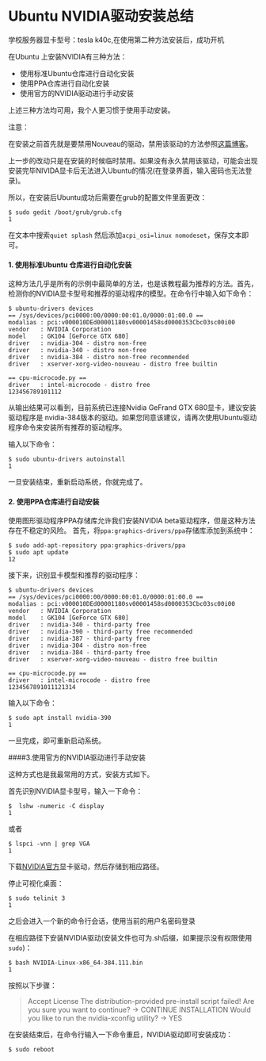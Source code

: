 # Ubuntu  NVIDIA驱动安装总结             

学校服务器显卡型号：tesla k40c,在使用第二种方法安装后，成功开机

在Ubuntu 上安装NVIDIA有三种方法：

- 使用标准Ubuntu仓库进行自动化安装
- 使用PPA仓库进行自动化安装
- 使用官方的NVIDIA驱动进行手动安装

上述三种方法均可用，我个人更习惯于使用手动安装。

注意：

在安装之前首先就是要禁用Nouveau的驱动，禁用该驱动的方法参照[这篇博客](https://blog.csdn.net/tjuyanming/article/details/79267984)。

上一步的改动只是在安装的时候临时禁用。如果没有永久禁用该驱动，可能会出现安装完毕NIVIDA显卡后无法进入Ubuntu的情况(在登录界面，输入密码也无法登录)。

所以，在安装后Ubuntu成功后需要在grub的配置文件里面更改：

```shell
$ sudo gedit /boot/grub/grub.cfg 
1
```

在文本中搜索`quiet splash` 然后添加`acpi_osi=linux nomodeset`，保存文本即可。

#### 1. 使用标准Ubuntu 仓库进行自动化安装

这种方法几乎是所有的示例中最简单的方法，也是该教程最为推荐的方法。首先，检测你的NVIDIA显卡型号和推荐的驱动程序的模型。在命令行中输入如下命令：

```shell
$ ubuntu-drivers devices
== /sys/devices/pci0000:00/0000:00:01.0/0000:01:00.0 ==
modalias : pci:v000010DEd00001180sv00001458sd0000353Cbc03sc00i00
vendor   : NVIDIA Corporation
model    : GK104 [GeForce GTX 680]
driver   : nvidia-304 - distro non-free
driver   : nvidia-340 - distro non-free
driver   : nvidia-384 - distro non-free recommended
driver   : xserver-xorg-video-nouveau - distro free builtin
 
== cpu-microcode.py ==
driver   : intel-microcode - distro free
123456789101112
```

从输出结果可以看到，目前系统已连接Nvidia GeFrand GTX 680显卡，建议安装驱动程序是 nvidia-384版本的驱动。如果您同意该建议，请再次使用Ubuntu驱动程序命令来安装所有推荐的驱动程序。

输入以下命令：

```shell
$ sudo ubuntu-drivers autoinstall
1
```

一旦安装结束，重新启动系统，你就完成了。

#### 2. 使用PPA仓库进行自动安装

使用图形驱动程序PPA存储库允许我们安装NVIDIA beta驱动程序，但是这种方法存在不稳定的风险。
 首先，将`ppa:graphics-drivers/ppa`存储库添加到系统中：

```shell
$ sudo add-apt-repository ppa:graphics-drivers/ppa
$ sudo apt update
12
```

接下来，识别显卡模型和推荐的驱动程序：

```shell
$ ubuntu-drivers devices
== /sys/devices/pci0000:00/0000:00:01.0/0000:01:00.0 ==
modalias : pci:v000010DEd00001180sv00001458sd0000353Cbc03sc00i00
vendor   : NVIDIA Corporation
model    : GK104 [GeForce GTX 680]
driver   : nvidia-340 - third-party free
driver   : nvidia-390 - third-party free recommended
driver   : nvidia-387 - third-party free
driver   : nvidia-304 - distro non-free
driver   : nvidia-384 - third-party free
driver   : xserver-xorg-video-nouveau - distro free builtin

== cpu-microcode.py ==
driver   : intel-microcode - distro free
1234567891011121314
```

输入以下命令：

```shell
$ sudo apt install nvidia-390
1
```

一旦完成，即可重新启动系统。

\####3.使用官方的NVIDIA驱动进行手动安装

这种方式也是我最常用的方式，安装方式如下。

首先识别NVIDIA显卡型号，输入一下命令：

```
$  lshw -numeric -C display
1
```

或者

```
$ lspci -vnn | grep VGA
1
```

下载[NVIDIA官方](https://www.nvidia.com/Download/index.aspx)显卡驱动，然后存储到相应路径。

停止可视化桌面：

```shell
$ sudo telinit 3		
1
```

之后会进入一个新的命令行会话，使用当前的用户名密码登录

在相应路径下安装NVIDIA驱动(安装文件也可为.sh后缀，如果提示没有权限使用`sudo`)：

```
$ bash NVIDIA-Linux-x86_64-384.111.bin
1
```

按照以下步骤：

> Accept License
>  The distribution-provided pre-install script failed! Are you sure you want to continue? -> CONTINUE INSTALLATION
>  Would you like to run the nvidia-xconfig utility? -> YES

在安装结束后，在命令行输入一下命令重启，NVIDIA驱动即可安装成功：

```shell
$ sudo reboot
```